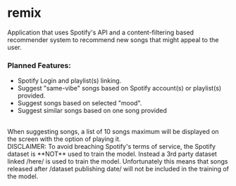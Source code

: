 # remix
Application that uses Spotify's API and a content-filtering based recommender system to recommend new songs that might appeal to the user. 
### Planned Features:
<ul>
  <li>Spotify Login and playlist(s) linking.</li>
  <li>Suggest "same-vibe" songs based on Spotify account(s) or playlist(s) provided.</li>
  <li>Suggest songs based on selected "mood".</li>
  <li>Suggest similar songs based on one song provided</li>
</ul>
<br>
When suggesting songs, a list of 10 songs maximum will be displayed on the screen with the option of playing it.
<br>
DISCLAIMER: To avoid breaching Spotify's terms of service, the Spotify dataset is **NOT** used to train the model. Instead a 3rd party dataset linked /here/ is used to train the model. Unfortunately this means that songs released after /dataset publishing date/ will not be included in the training of the model.
